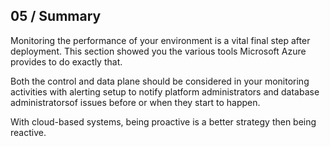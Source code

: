 ## 05 / Summary

Monitoring the performance of your environment is a vital final step after deployment.  This section showed you the various tools Microsoft Azure provides to do exactly that.

Both the control and data plane should be considered in your monitoring activities with alerting setup to notify platform administrators and database administratorsof issues before or when they start to happen.

With cloud-based systems, being proactive is a better strategy then being reactive.
